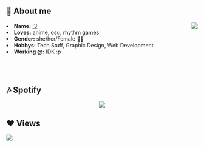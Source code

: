 ##  🎄 About me
<p align="center">
  <div align="center">
<img src="https://64.media.tumblr.com/e1f1c97123ae217eb731500e502e0083/tumblr_n9dxcikmIU1qc9zfzo7_r1_250.gif" align="right">
  </div>
<li>
 <b>Name:</b> <a href='https://laby.net/@Lumiosocute' target=_blank>:3</a></li>
<li>
<b>Loves:</b> anime, osu, rhythm games
</li>
<li>
<b>Gender:</b> she/her/Female 🏳️‍⚧️
</li>
<li>
<b>Hobbys:</b> Tech Stuff, Graphic Design, Web Development
</li>
<li>
<b>Working @:</b> IDK :p
</li>
<br><br><br>
</div>
<div>


##  🎶 Spotify
<p align="center">
<a href="https://github.com/reallumio/"><img align="center" src="https://spotify-github-profile.vercel.app/api/view?uid=313rakwl6izaerayob7trim7cuma&cover_image=true&theme=default&bar_color=53b14f&bar_color_cover=false)](https://github.com/kittinan/spotify-github-profile" /></a>
</p>

## ❤ Views 
<a href="https://github.com/reallumio/github-profile-views-counter">
    <img src="https://komarev.com/ghpvc/?username=reallumio">
</a>
